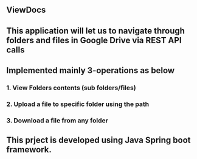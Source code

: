 ## ViewDocs

## This application will let us to navigate through folders and files in Google Drive via REST API calls

## Implemented mainly 3-operations as below

### 1. View Folders contents (sub folders/files)
### 2. Upload a file to specific folder using the path
### 3. Download a file from any folder

## This prject is developed using Java Spring boot framework.

